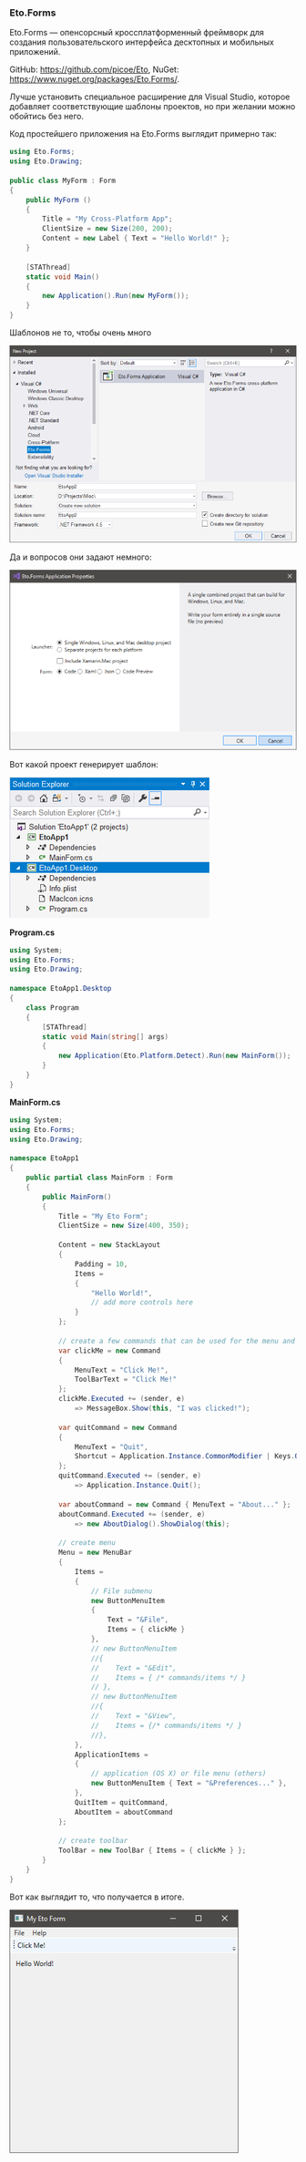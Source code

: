 ﻿### Eto.Forms

Eto.Forms — опенсорсный кроссплатформенный фреймворк для создания пользовательского интерфейса десктопных и мобильных приложений.

GitHub: https://github.com/picoe/Eto, NuGet: https://www.nuget.org/packages/Eto.Forms/.

Лучше установить специальное расширение для Visual Studio, которое добавляет соответствующие шаблоны проектов, но при желании можно обойтись без него.

Код простейшего приложения на Eto.Forms выглядит примерно так:

```csharp
using Eto.Forms;
using Eto.Drawing;
 
public class MyForm : Form
{
    public MyForm ()
    {
        Title = "My Cross-Platform App";
        ClientSize = new Size(200, 200);
        Content = new Label { Text = "Hello World!" };
    }
     
    [STAThread]
    static void Main()
    {
        new Application().Run(new MyForm());
    }
}
```

Шаблонов не то, чтобы очень много

![eto1](img/eto1.png)

Да и вопросов они задают немного:

![eto2](img/eto2.png)

Вот какой проект генерирует шаблон:

![eto3](img/eto3.png)

**Program.cs**

```csharp
using System;
using Eto.Forms;
using Eto.Drawing;
 
namespace EtoApp1.Desktop
{
    class Program
    {
        [STAThread]
        static void Main(string[] args)
        {
            new Application(Eto.Platform.Detect).Run(new MainForm());
        }
    }
}
```

**MainForm.cs**

```csharp
using System;
using Eto.Forms;
using Eto.Drawing;
 
namespace EtoApp1
{
    public partial class MainForm : Form
    {
        public MainForm()
        {
            Title = "My Eto Form";
            ClientSize = new Size(400, 350);
 
            Content = new StackLayout
            {
                Padding = 10,
                Items =
                {
                    "Hello World!",
                    // add more controls here
                }
            };
 
            // create a few commands that can be used for the menu and toolbar
            var clickMe = new Command
            {
                MenuText = "Click Me!",
                ToolBarText = "Click Me!"
            };
            clickMe.Executed += (sender, e)
                => MessageBox.Show(this, "I was clicked!");
 
            var quitCommand = new Command
            {
                MenuText = "Quit",
                Shortcut = Application.Instance.CommonModifier | Keys.Q
            };
            quitCommand.Executed += (sender, e)
                => Application.Instance.Quit();
 
            var aboutCommand = new Command { MenuText = "About..." };
            aboutCommand.Executed += (sender, e)
                => new AboutDialog().ShowDialog(this);
 
            // create menu
            Menu = new MenuBar
            {
                Items =
                {
                    // File submenu
                    new ButtonMenuItem
                    {
                        Text = "&File",
                        Items = { clickMe }
                    },
                    // new ButtonMenuItem
                    //{
                    //    Text = "&Edit",
                    //    Items = { /* commands/items */ }
                    // },
                    // new ButtonMenuItem
                    //{
                    //    Text = "&View",
                    //    Items = {/* commands/items */ }
                    //},
                },
                ApplicationItems =
                {
                    // application (OS X) or file menu (others)
                    new ButtonMenuItem { Text = "&Preferences..." },
                },
                QuitItem = quitCommand,
                AboutItem = aboutCommand
            };
 
            // create toolbar
            ToolBar = new ToolBar { Items = { clickMe } };
        }
    }
}
```

Вот как выглядит то, что получается в итоге.

![eto4](img/eto4.png)

